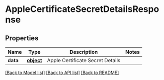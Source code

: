 # AppleCertificateSecretDetailsResponse

## Properties
Name | Type | Description | Notes
------------ | ------------- | ------------- | -------------
**data** | [**object**](.md) | Apple Certificate Secret Details | 

[[Back to Model list]](../README.md#documentation-for-models) [[Back to API list]](../README.md#documentation-for-api-endpoints) [[Back to README]](../README.md)

